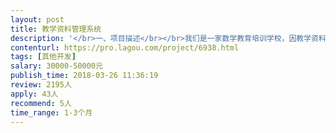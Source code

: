 ```yaml
---                
layout: post       
title: 教学资料管理系统           
description: '</br>一、项目描述</br></br>我们是一家数学教育培训学校，因教学资料的重要性，我们需要一个可靠的在线教学资料管理和分享受控的系统，资料类别为常见的学习课件 如ppt、动画、视频。</br></br>二、预计功能</br></br>资料上传、更新、分类、标记查询</br>权限管理（如下载限制、播放限制含地域）</br>在线浏览播放</br>'     
contenturl: https://pro.lagou.com/project/6938.html      
tags: [其他开发]            
salary: 30000-50000元          
publish_time: 2018-03-26 11:36:19         
review: 2195人                   
apply: 43人                   
recommend: 5人                   
time_range: 1-3个月              
---                 
```

